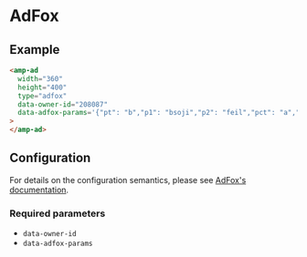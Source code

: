 <!---
Copyright 2017 The AMP HTML Authors. All Rights Reserved.

Licensed under the Apache License, Version 2.0 (the "License");
you may not use this file except in compliance with the License.
You may obtain a copy of the License at

      http://www.apache.org/licenses/LICENSE-2.0

Unless required by applicable law or agreed to in writing, software
distributed under the License is distributed on an "AS-IS" BASIS,
WITHOUT WARRANTIES OR CONDITIONS OF ANY KIND, either express or implied.
See the License for the specific language governing permissions and
limitations under the License.
-->

# AdFox

## Example

```html
<amp-ad
  width="360"
  height="400"
  type="adfox"
  data-owner-id="208087"
  data-adfox-params='{"pt": "b","p1": "bsoji","p2": "feil","pct": "a","pfc": "bbhfo","pfb": "cwrtv"}'
>
</amp-ad>
```

## Configuration

For details on the configuration semantics, please see [AdFox's documentation](https://specs.adfox.ru/page/254/).

### Required parameters

- `data-owner-id`
- `data-adfox-params`
